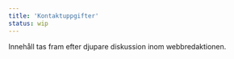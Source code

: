 ```yaml
---
title: 'Kontaktuppgifter'
status: wip
---
```

Innehåll tas fram efter djupare diskussion inom webbredaktionen.
